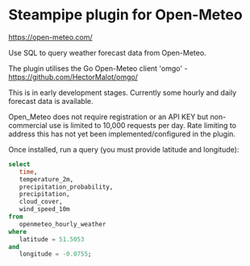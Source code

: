 # Steampipe plugin for Open-Meteo

https://open-meteo.com/

Use SQL to query weather forecast data from Open-Meteo.

The plugin utilises the Go Open-Meteo client 'omgo' - https://github.com/HectorMalot/omgo/

This is in early development stages. Currently some hourly and daily forecast data is available.

Open_Meteo does not require registration or an API KEY but non-commercial use is limited to 10,000 requests per day. Rate limiting to address this has not yet been implemented/configured in the plugin.

Once installed, run a query (you must provide latitude and longitude):

```sql
select
   time,
   temperature_2m,
   precipitation_probability,
   precipitation,
   cloud_cover,
   wind_speed_10m
from
   openmeteo_hourly_weather
where
   latitude = 51.5053
and
   longitude = -0.0755;
```

